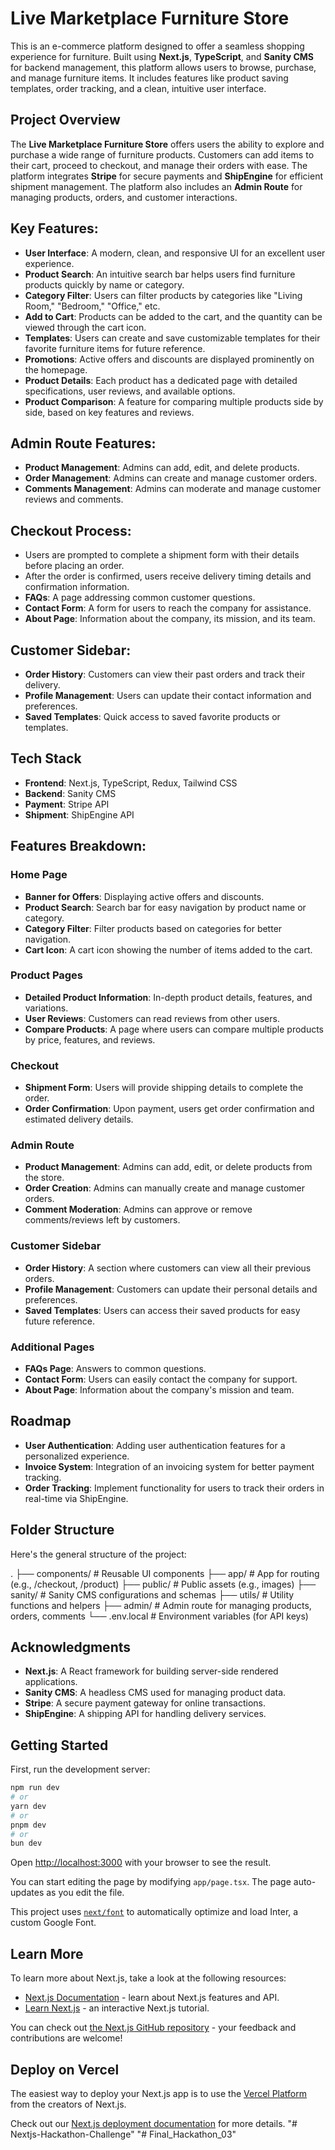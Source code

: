 # Live Marketplace Furniture Store

This is an e-commerce platform designed to offer a seamless shopping experience for furniture. Built using **Next.js**, **TypeScript**, and **Sanity CMS** for backend management, this platform allows users to browse, purchase, and manage furniture items. It includes features like product saving templates, order tracking, and a clean, intuitive user interface.

## Project Overview

The **Live Marketplace Furniture Store** offers users the ability to explore and purchase a wide range of furniture products. Customers can add items to their cart, proceed to checkout, and manage their orders with ease. The platform integrates **Stripe** for secure payments and **ShipEngine** for efficient shipment management. The platform also includes an **Admin Route** for managing products, orders, and customer interactions.

## Key Features:

- **User Interface**: A modern, clean, and responsive UI for an excellent user experience.
- **Product Search**: An intuitive search bar helps users find furniture products quickly by name or category.
- **Category Filter**: Users can filter products by categories like "Living Room," "Bedroom," "Office," etc.
- **Add to Cart**: Products can be added to the cart, and the quantity can be viewed through the cart icon.
- **Templates**: Users can create and save customizable templates for their favorite furniture items for future reference.
- **Promotions**: Active offers and discounts are displayed prominently on the homepage.
- **Product Details**: Each product has a dedicated page with detailed specifications, user reviews, and available options.
- **Product Comparison**: A feature for comparing multiple products side by side, based on key features and reviews.

## Admin Route Features:

- **Product Management**: Admins can add, edit, and delete products.
- **Order Management**: Admins can create and manage customer orders.
- **Comments Management**: Admins can moderate and manage customer reviews and comments.

## Checkout Process:

- Users are prompted to complete a shipment form with their details before placing an order.
- After the order is confirmed, users receive delivery timing details and confirmation information.
- **FAQs**: A page addressing common customer questions.
- **Contact Form**: A form for users to reach the company for assistance.
- **About Page**: Information about the company, its mission, and its team.

## Customer Sidebar:

- **Order History**: Customers can view their past orders and track their delivery.
- **Profile Management**: Users can update their contact information and preferences.
- **Saved Templates**: Quick access to saved favorite products or templates.

## Tech Stack

- **Frontend**: Next.js, TypeScript, Redux, Tailwind CSS
- **Backend**: Sanity CMS
- **Payment**: Stripe API
- **Shipment**: ShipEngine API

## Features Breakdown:

### Home Page

- **Banner for Offers**: Displaying active offers and discounts.
- **Product Search**: Search bar for easy navigation by product name or category.
- **Category Filter**: Filter products based on categories for better navigation.
- **Cart Icon**: A cart icon showing the number of items added to the cart.

### Product Pages

- **Detailed Product Information**: In-depth product details, features, and variations.
- **User Reviews**: Customers can read reviews from other users.
- **Compare Products**: A page where users can compare multiple products by price, features, and reviews.

### Checkout

- **Shipment Form**: Users will provide shipping details to complete the order.
- **Order Confirmation**: Upon payment, users get order confirmation and estimated delivery details.

### Admin Route

- **Product Management**: Admins can add, edit, or delete products from the store.
- **Order Creation**: Admins can manually create and manage customer orders.
- **Comment Moderation**: Admins can approve or remove comments/reviews left by customers.

### Customer Sidebar

- **Order History**: A section where customers can view all their previous orders.
- **Profile Management**: Customers can update their personal details and preferences.
- **Saved Templates**: Users can access their saved products for easy future reference.

### Additional Pages

- **FAQs Page**: Answers to common questions.
- **Contact Form**: Users can easily contact the company for support.
- **About Page**: Information about the company's mission and team.

## Roadmap

- **User Authentication**: Adding user authentication features for a personalized experience.
- **Invoice System**: Integration of an invoicing system for better payment tracking.
- **Order Tracking**: Implement functionality for users to track their orders in real-time via ShipEngine.

## Folder Structure

Here's the general structure of the project:

. ├── components/ # Reusable UI components ├── app/ # App for routing (e.g., /checkout, /product) ├── public/ # Public assets (e.g., images) ├── sanity/ # Sanity CMS configurations and schemas ├── utils/ # Utility functions and helpers ├── admin/ # Admin route for managing products, orders, comments └── .env.local # Environment variables (for API keys)


## Acknowledgments

- **Next.js**: A React framework for building server-side rendered applications.
- **Sanity CMS**: A headless CMS used for managing product data.
- **Stripe**: A secure payment gateway for online transactions.
- **ShipEngine**: A shipping API for handling delivery services.






## Getting Started

First, run the development server:

```bash
npm run dev
# or
yarn dev
# or
pnpm dev
# or
bun dev
```

Open [http://localhost:3000](http://localhost:3000) with your browser to see the result.

You can start editing the page by modifying `app/page.tsx`. The page auto-updates as you edit the file.

This project uses [`next/font`](https://nextjs.org/docs/basic-features/font-optimization) to automatically optimize and load Inter, a custom Google Font.

## Learn More

To learn more about Next.js, take a look at the following resources:

- [Next.js Documentation](https://nextjs.org/docs) - learn about Next.js features and API.
- [Learn Next.js](https://nextjs.org/learn) - an interactive Next.js tutorial.

You can check out [the Next.js GitHub repository](https://github.com/vercel/next.js/) - your feedback and contributions are welcome!

## Deploy on Vercel

The easiest way to deploy your Next.js app is to use the [Vercel Platform](https://vercel.com/new?utm_medium=default-template&filter=next.js&utm_source=create-next-app&utm_campaign=create-next-app-readme) from the creators of Next.js.

Check out our [Next.js deployment documentation](https://nextjs.org/docs/deployment) for more details.
"# Nextjs-Hackathon-Challenge" 
"# Final_Hackathon_03" 
